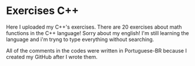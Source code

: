 # Exercises C++  
 Here I uploaded my C++'s exercises. There are 20 exercises about math functions in the C++ language!
 Sorry about my english! I'm still learning the language and i'm tryng to type everything without searching.
 
 All of the comments in the codes were written in Portuguese-BR because I created my GitHub after I wrote them. 
